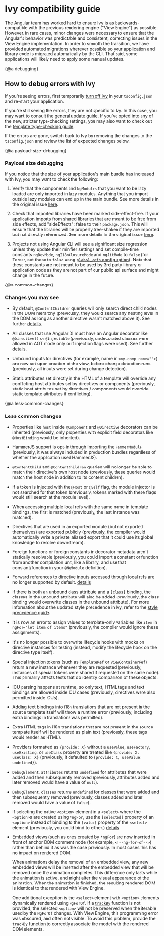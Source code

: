 # Ivy compatibility guide

The Angular team has worked hard to ensure Ivy is as backwards-compatible with the previous rendering engine ("View Engine") as possible.
However, in rare cases, minor changes were necessary to ensure that the Angular's behavior was predictable and consistent, correcting issues in the View Engine implementation.
In order to smooth the transition, we have provided automated migrations wherever possible so your application and library code is migrated automatically by the CLI.
That said, some applications will likely need to apply some manual updates.

{@a debugging}
## How to debug errors with Ivy

If you're seeing errors, first temporarily [turn off Ivy](guide/ivy#opting-out-of-angular-ivy) in your `tsconfig.json` and re-start your application.

If you're still seeing the errors, they are not specific to Ivy. In this case, you may want to consult the [general update guide](guide/updating-to-version-12). If you've opted into any of the new, stricter type-checking settings, you may also want to check out the [template type-checking guide](guide/template-typecheck).

If the errors are gone, switch back to Ivy by removing the changes to the `tsconfig.json` and review the list of expected changes below.

{@a payload-size-debugging}
### Payload size debugging

If you notice that the size of your application's main bundle has increased with Ivy, you may want to check the following:

1. Verify that the components and `NgModules` that you want to be lazy loaded are only imported in lazy modules.
Anything that you import outside lazy modules can end up in the main bundle.
See more details in the original issue [here](https://github.com/angular/angular-cli/issues/16146#issuecomment-557559287).

1. Check that imported libraries have been marked side-effect-free.
If your application imports from shared libraries that are meant to be free from side effects, add "sideEffects": false to their `package.json`.
This will ensure that the libraries will be properly tree-shaken if they are imported but not directly referenced.
See more details in the original issue [here](https://github.com/angular/angular-cli/issues/16799#issuecomment-580912090).

1. Projects not using Angular CLI will see a significant size regression unless they update their minifier settings and set compile-time constants `ngDevMode`, `ngI18nClosureMode` and `ngJitMode` to `false` (for Terser, set these to `false` using [`global_defs` config option](https://terser.org/docs/api-reference.html#conditional-compilation)).
Note that these constants are not meant to be used by 3rd party library or application code as they are not part of our public api surface and might change in the future.

{@a common-changes}
### Changes you may see

* By default, `@ContentChildren` queries will only search direct child nodes in the DOM hierarchy (previously, they would search any nesting level in the DOM as long as another directive wasn't matched above it). See further [details](guide/ivy-compatibility-examples#content-children-descendants).

* All classes that use Angular DI must have an Angular decorator like `@Directive()` or `@Injectable` (previously, undecorated classes were allowed in AOT mode only or if injection flags were used). See further [details](guide/ivy-compatibility-examples#undecorated-classes).

* Unbound inputs for directives (for example, name in `<my-comp name="">`) are now set upon creation of the view, before change detection runs (previously, all inputs were set during change detection).

* Static attributes set directly in the HTML of a template will override any conflicting host attributes set by directives or components (previously, static host attributes set by directives / components would override static template attributes if conflicting).

{@a less-common-changes}
### Less common changes

* Properties like `host` inside `@Component` and `@Directive` decorators can be inherited (previously, only properties with explicit field decorators like `@HostBinding` would be inherited).

* HammerJS support is opt-in through importing the `HammerModule` (previously, it was always included in production bundles regardless of whether the application used HammerJS).

* `@ContentChild` and `@ContentChildren` queries will no longer be able to match their directive's own host node (previously, these queries would match the host node in addition to its content children).

* If a token is injected with the `@Host` or `@Self` flag, the module injector is not searched for that token (previously, tokens marked with these flags would still search at the module level).

* When accessing multiple local refs with the same name in template bindings, the first is matched (previously, the last instance was matched).

* Directives that are used in an exported module (but not exported themselves) are exported publicly (previously, the compiler would automatically write a private, aliased export that it could use its global knowledge to resolve downstream).

* Foreign functions or foreign constants in decorator metadata aren't statically resolvable (previously, you could import a constant or function from another compilation unit, like a library, and use that constant/function in your `@NgModule` definition).

* Forward references to directive inputs accessed through local refs are no longer supported by default. [details](guide/ivy-compatibility-examples#forward-refs-directive-inputs)

* If there is both an unbound class attribute and a `[class]` binding, the classes in the unbound attribute will also be added (previously, the class binding would overwrite classes in the unbound attribute).
For more information about the updated style precedence in Ivy, refer to the [style precedence guide](guide/style-precedence).

* It is now an error to assign values to template-only variables like `item` in `ngFor="let item of items"` (previously, the compiler would ignore these assignments).

* It's no longer possible to overwrite lifecycle hooks with mocks on directive instances for testing (instead, modify the lifecycle hook on the directive type itself).

* Special injection tokens (such as `TemplateRef` or `ViewContainerRef`) return a new instance whenever they are requested (previously, instances of special tokens were shared if requested on the same node). This primarily affects tests that do identity comparison of these objects.

* ICU parsing happens at runtime, so only text, HTML tags and text bindings are allowed inside ICU cases (previously, directives were also permitted inside ICUs).

* Adding text bindings into i18n translations that are not present in the source template itself will throw a runtime error (previously, including extra bindings in translations was permitted).

* Extra HTML tags in i18n translations that are not present in the source template itself will be rendered as plain text (previously, these tags would render as HTML).

* Providers formatted as `{provide: X}` without a `useValue`, `useFactory`, `useExisting`, or `useClass` property are treated like `{provide: X, useClass: X}` (previously, it defaulted to `{provide: X, useValue: undefined}`).

* `DebugElement.attributes` returns `undefined` for attributes that were added and then subsequently removed (previously, attributes added and later removed would have a value of `null`).

* `DebugElement.classes` returns `undefined` for classes that were added and then subsequently removed (previously, classes added and later removed would have a value of `false`).

* If selecting the native `<option>` element in a `<select>` where the `<option>`s are created using `*ngFor`, use the `[selected]` property of an `<option>` instead of binding to the `[value]` property of the `<select>` element (previously, you could bind to either.) [details](guide/ivy-compatibility-examples#select-value-binding)

* Embedded views (such as ones created by `*ngFor`) are now inserted in front of anchor DOM comment node (for example, `<!--ng-for-of-->`) rather than behind it as was the case previously.
  In most cases this has no impact on rendered DOM.

  When animations delay the removal of an embedded view, any new embedded views will be inserted after the embedded view that will be removed once the animation completes.
  This difference only lasts while the animation is active, and might alter the visual appearance of the animation.
  When the animation is finished, the resulting rendered DOM is identical to that rendered with View Engine.

  One additional exception is the `<select>` element with `<option>` elements dynamically rendered using `NgForOf`. If a [`trackBy`](api/common/NgForOf#ngForTrackBy) function is not provided, the selected `<option>` will not be preserved when the iterable used by the `NgForOf` changes.
  With View Engine, this programming error was obscured, and often not visible.
  To avoid this problem, provide the `trackBy` function to correctly associate the model with the rendered DOM elements.
